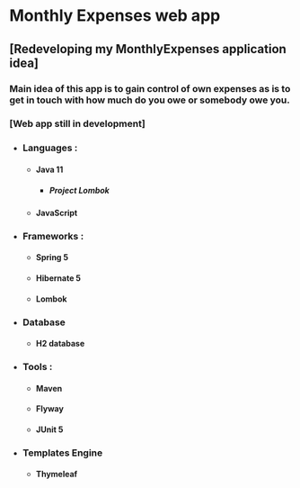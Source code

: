 # Monthly Expenses web app 
## [Redeveloping my MonthlyExpenses application idea] 

### Main idea of this app is to gain control of own expenses as is to get in touch with how much do you owe or somebody owe you. 
### [Web app still in development] 

* ### Languages : 
  * #### Java 11 
    * ##### Project Lombok
  * #### JavaScript
* ### Frameworks : 
  * #### Spring 5 
  * #### Hibernate 5
  * #### Lombok
* ### Database
  * #### H2 database
* ### Tools :
  * #### Maven
  * #### Flyway
  * #### JUnit 5
* ### Templates Engine
  * #### Thymeleaf
